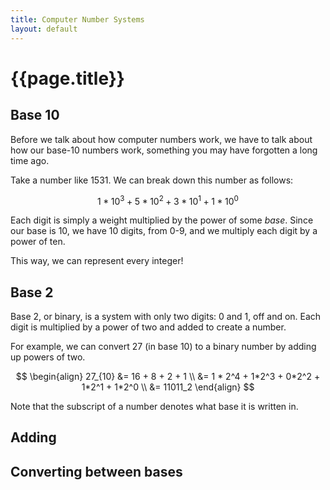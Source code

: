 ```yaml
---
title: Computer Number Systems
layout: default
---
```


# {{page.title}}

## Base 10

Before we talk about how computer numbers work, we have to talk about how our base-10 numbers work, something you may have forgotten a long time ago.

Take a number like 1531. We can break down this number as follows:

$$ 1*10^3 + 5*10^2 + 3*10^1 + 1*10^0 $$

Each digit is simply a weight multiplied by the power of some *base*.
Since our base is 10, we have 10 digits, from 0-9, and we multiply each digit by a power of ten.

This way, we can represent every integer!

## Base 2

Base 2, or binary, is a system with only two digits: 0 and 1, off and on. Each digit is multiplied by a power of two and added to create a number.

For example, we can convert 27 (in base 10) to a binary number by adding up powers of two.


$$
\begin{align}
27_{10} &= 16 + 8 + 2 + 1 \\
	&= 1 * 2^4 + 1*2^3 + 0*2^2 + 1*2^1 + 1*2^0 \\
	&= 11011_2
\end{align}
$$


Note that the subscript of a number denotes what base it is written in.	

## Adding

## Converting between bases

